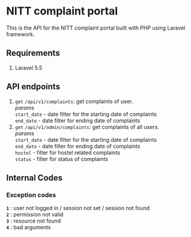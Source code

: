 # NITT complaint portal
This is the API for the NITT complaint portal built with PHP using Laravel framework.

## Requirements
1. Laravel 5.5

## API endpoints
1. `get` `/api/v1/complaints`: get complaints of user. <br/>
      <i>params</i><br/>
    `start_date` - date filter for the starting date of complaints <br/>
    `end_date` - date filter for ending date of complaints <br/>
2. `get` `/api/v1/admin/complaints`: get complaints of all users. <br/>
      <i>params</i><br/>
    `start_date` - date filter for the starting date of complaints <br/>
    `end_date` - date filter for ending date of complaints <br/>
    `hostel` -  filter for hostel related complaints <br/>
    `status` -  filter for status of complaints <br/>
    
    
## Internal Codes

### Exception codes
<b>`1`</b> : user not logged in / session not set / session not found <br/>
<b>`2`</b> : permission not valid <br/>
<b>`3`</b> : resource not found <br/>
<b>`4`</b> : bad arguments <br/>